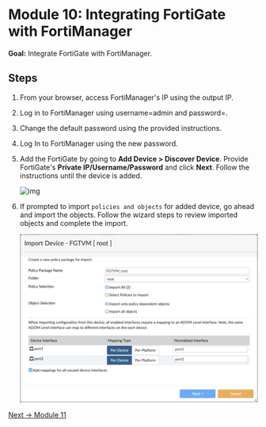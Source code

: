 # Module 10: Integrating FortiGate with FortiManager

**Goal:** Integrate FortiGate with FortiManager.

## Steps

1. From your browser, access FortiManager's IP using the output IP.

2. Log in to FortiManager using username=admin and password=<instance-id>.

3. Change the default password using the provided instructions.

4. Log In to FortiManager using the new password.

5. Add the FortiGate by going to **Add Device > Discover Device**. Provide FortiGate's **Private IP/Username/Password** and click **Next**. Follow the instructions until the device is added.

    ![img](../img/fortigate_device_add.png)

6. If prompted to import `policies and objects` for added device, go ahead and import the objects. Follow the wizard steps to review imported objects and complete the import.

    ![img](../img/fortigate_import_objects.png)

[Next -> Module 11](../modules/manage-north-south-policies-with-fortimanager.md)
